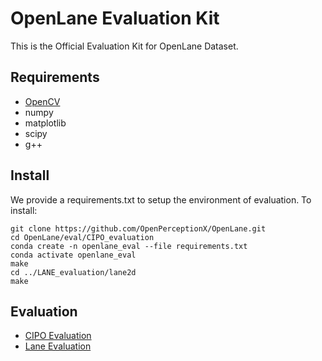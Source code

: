 # OpenLane Evaluation Kit

This is the Official Evaluation Kit for OpenLane Dataset.


##  <a name="requirement"></a> Requirements
- [OpenCV](https://github.com/opencv/opencv)
- numpy
- matplotlib
- scipy
- g++
  
##  <a name="install"></a> Install
We provide a requirements.txt to setup the environment of evaluation. To install:
```
git clone https://github.com/OpenPerceptionX/OpenLane.git
cd OpenLane/eval/CIPO_evaluation
conda create -n openlane_eval --file requirements.txt
conda activate openlane_eval
make
cd ../LANE_evaluation/lane2d
make
```
  
## <a name="evaluation"></a> Evaluation
- [CIPO Evaluation](CIPO_evaluation/README.md)
- [Lane Evaluation](LANE_evaluation/README.md)